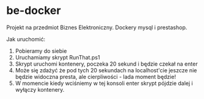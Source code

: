 # be-docker
Projekt na przedmiot Biznes Elektroniczny. Dockery mysql i prestashop.

Jak uruchomić:
 1. Pobieramy do siebie
 2. Uruchamiamy skrypt RunThat.ps1
 3. Skrypt uruchomi kontenery, poczeka 20 sekund i będzie czekał na enter
 4. Może się zdażyć że pod tych 20 sekundach na localhost'cie jeszcze nie będzie widoczna presta, ale cierpliwości - lada
    moment będzie!
 5. W momencie kiedy wciśniemy w tej konsoli enter skrypt pójdzie dalej i wyłączy kontenery.
